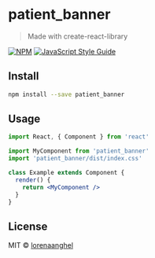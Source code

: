 # patient_banner

> Made with create-react-library

[![NPM](https://img.shields.io/npm/v/patient_banner.svg)](https://www.npmjs.com/package/patient_banner) [![JavaScript Style Guide](https://img.shields.io/badge/code_style-standard-brightgreen.svg)](https://standardjs.com)

## Install

```bash
npm install --save patient_banner
```

## Usage

```jsx
import React, { Component } from 'react'

import MyComponent from 'patient_banner'
import 'patient_banner/dist/index.css'

class Example extends Component {
  render() {
    return <MyComponent />
  }
}
```

## License

MIT © [lorenaanghel](https://github.com/lorenaanghel)
